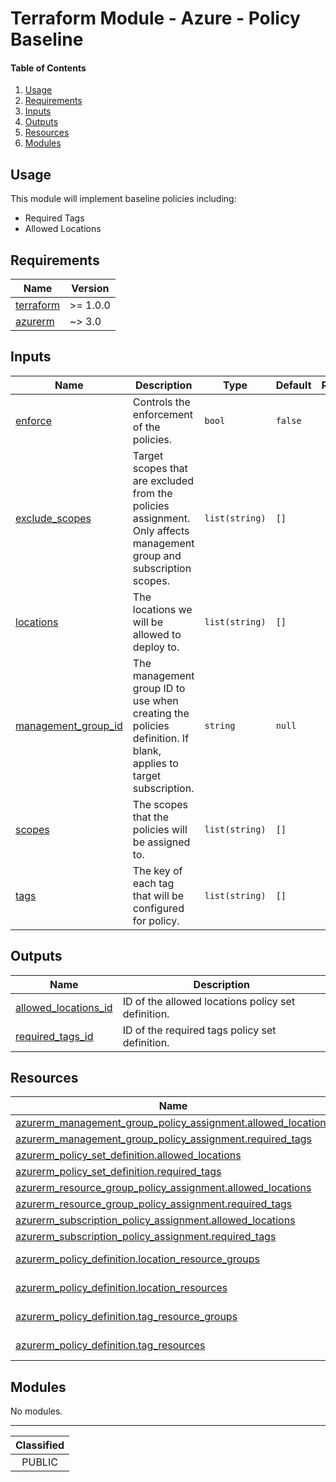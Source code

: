 # Terraform Module - Azure - Policy Baseline

#### Table of Contents

1. [Usage](#usage)
2. [Requirements](#requirements)
3. [Inputs](#inputs)
4. [Outputs](#outputs)
5. [Resources](#resources)
6. [Modules](#modules)

## Usage

This module will implement baseline policies including:

- Required Tags
- Allowed Locations

<!-- BEGIN_TF_DOCS -->
## Requirements

| Name | Version |
|------|---------|
| <a name="requirement_terraform"></a> [terraform](#requirement\_terraform) | >= 1.0.0 |
| <a name="requirement_azurerm"></a> [azurerm](#requirement\_azurerm) | ~> 3.0 |

## Inputs

| Name | Description | Type | Default | Required |
|------|-------------|------|---------|:--------:|
| <a name="input_enforce"></a> [enforce](#input\_enforce) | Controls the enforcement of the policies. | `bool` | `false` | no |
| <a name="input_exclude_scopes"></a> [exclude\_scopes](#input\_exclude\_scopes) | Target scopes that are excluded from the policies assignment. Only affects management group and subscription scopes. | `list(string)` | `[]` | no |
| <a name="input_locations"></a> [locations](#input\_locations) | The locations we will be allowed to deploy to. | `list(string)` | `[]` | no |
| <a name="input_management_group_id"></a> [management\_group\_id](#input\_management\_group\_id) | The management group ID to use when creating the policies definition. If blank, applies to target subscription. | `string` | `null` | no |
| <a name="input_scopes"></a> [scopes](#input\_scopes) | The scopes that the policies will be assigned to. | `list(string)` | `[]` | no |
| <a name="input_tags"></a> [tags](#input\_tags) | The key of each tag that will be configured for policy. | `list(string)` | `[]` | no |

## Outputs

| Name | Description |
|------|-------------|
| <a name="output_allowed_locations_id"></a> [allowed\_locations\_id](#output\_allowed\_locations\_id) | ID of the allowed locations policy set definition. |
| <a name="output_required_tags_id"></a> [required\_tags\_id](#output\_required\_tags\_id) | ID of the required tags policy set definition. |

## Resources

| Name | Type |
|------|------|
| [azurerm_management_group_policy_assignment.allowed_locations](https://registry.terraform.io/providers/hashicorp/azurerm/latest/docs/resources/management_group_policy_assignment) | resource |
| [azurerm_management_group_policy_assignment.required_tags](https://registry.terraform.io/providers/hashicorp/azurerm/latest/docs/resources/management_group_policy_assignment) | resource |
| [azurerm_policy_set_definition.allowed_locations](https://registry.terraform.io/providers/hashicorp/azurerm/latest/docs/resources/policy_set_definition) | resource |
| [azurerm_policy_set_definition.required_tags](https://registry.terraform.io/providers/hashicorp/azurerm/latest/docs/resources/policy_set_definition) | resource |
| [azurerm_resource_group_policy_assignment.allowed_locations](https://registry.terraform.io/providers/hashicorp/azurerm/latest/docs/resources/resource_group_policy_assignment) | resource |
| [azurerm_resource_group_policy_assignment.required_tags](https://registry.terraform.io/providers/hashicorp/azurerm/latest/docs/resources/resource_group_policy_assignment) | resource |
| [azurerm_subscription_policy_assignment.allowed_locations](https://registry.terraform.io/providers/hashicorp/azurerm/latest/docs/resources/subscription_policy_assignment) | resource |
| [azurerm_subscription_policy_assignment.required_tags](https://registry.terraform.io/providers/hashicorp/azurerm/latest/docs/resources/subscription_policy_assignment) | resource |
| [azurerm_policy_definition.location_resource_groups](https://registry.terraform.io/providers/hashicorp/azurerm/latest/docs/data-sources/policy_definition) | data source |
| [azurerm_policy_definition.location_resources](https://registry.terraform.io/providers/hashicorp/azurerm/latest/docs/data-sources/policy_definition) | data source |
| [azurerm_policy_definition.tag_resource_groups](https://registry.terraform.io/providers/hashicorp/azurerm/latest/docs/data-sources/policy_definition) | data source |
| [azurerm_policy_definition.tag_resources](https://registry.terraform.io/providers/hashicorp/azurerm/latest/docs/data-sources/policy_definition) | data source |

## Modules

No modules.
<!-- END_TF_DOCS -->
_______________
| Classified  |
| :---------: |
|   PUBLIC    |